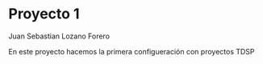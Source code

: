# Proyecto 1

Juan Sebastian Lozano Forero

En este proyecto hacemos la primera configueración con proyectos TDSP
